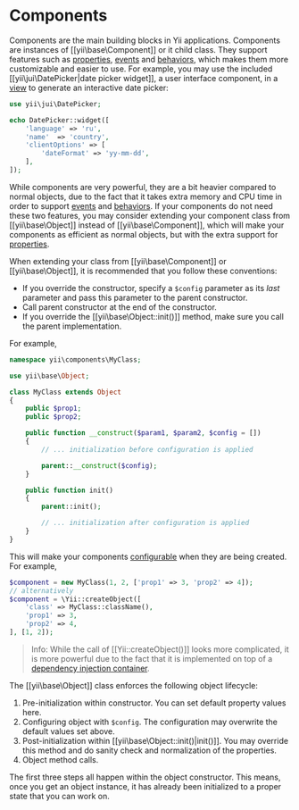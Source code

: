 Components
==========

Components are the main building blocks in Yii applications. Components are instances of [[yii\base\Component]]
or it child class. They support features such as [properties](concept-properties.md), [events](concept-events.md) and
[behaviors](concept-behaviors.md), which makes them more customizable and easier to use. For example, you may use
the included [[yii\jui\DatePicker|date picker widget]], a user interface component, in a [view](structure-view.md)
to generate an interactive date picker:

```php
use yii\jui\DatePicker;

echo DatePicker::widget([
    'language' => 'ru',
    'name'  => 'country',
    'clientOptions' => [
        'dateFormat' => 'yy-mm-dd',
    ],
]);
```

While components are very powerful, they are a bit heavier compared to normal objects, due to the fact that
it takes extra memory and CPU time in order to support [events](concept-events.md) and [behaviors](concept-behaviors.md).
If your components do not need these two features, you may consider extending your component class from
[[yii\base\Object]] instead of [[yii\base\Component]], which will make your components as efficient as normal objects,
but with the extra support for [properties](concept-properties.md).

When extending your class from [[yii\base\Component]] or [[yii\base\Object]], it is recommended that you follow
these conventions:

- If you override the constructor, specify a `$config` parameter as its *last* parameter and pass this parameter
  to the parent constructor.
- Call parent constructor at the end of the constructor.
- If you override the [[yii\base\Object::init()]] method, make sure you call the parent implementation.

For example,

```php
namespace yii\components\MyClass;

use yii\base\Object;

class MyClass extends Object
{
    public $prop1;
    public $prop2;

    public function __construct($param1, $param2, $config = [])
    {
        // ... initialization before configuration is applied

        parent::__construct($config);
    }

    public function init()
    {
        parent::init();

        // ... initialization after configuration is applied
    }
}
```

This will make your components [configurable](concept-configurations.md) when they are being created. For example,

```php
$component = new MyClass(1, 2, ['prop1' => 3, 'prop2' => 4]);
// alternatively
$component = \Yii::createObject([
    'class' => MyClass::className(),
    'prop1' => 3,
    'prop2' => 4,
], [1, 2]);
```

> Info: While the call of [[Yii::createObject()]] looks more complicated, it is more powerful due to
  the fact that it is implemented on top of a [dependency injection container](concept-di-container.md).
  

The [[yii\base\Object]] class enforces the following object lifecycle:

1. Pre-initialization within constructor. You can set default property values here.
2. Configuring object with `$config`. The configuration may overwrite the default values set above.
3. Post-initialization within [[yii\base\Object::init()|init()]]. You may override this method
   and do sanity check and normalization of the properties.
4. Object method calls.

The first three steps all happen within the object constructor. This means, once you get an object instance,
it has already been initialized to a proper state that you can work on.

